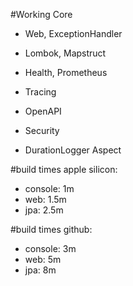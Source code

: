 #Working
Core
- Web, ExceptionHandler
- Lombok, Mapstruct

- Health, Prometheus
- Tracing
- OpenAPI

- Security

- DurationLogger Aspect

#build times apple silicon:
- console: 1m
- web: 1.5m
- jpa: 2.5m

#build times github:
- console: 3m
- web: 5m
- jpa: 8m
